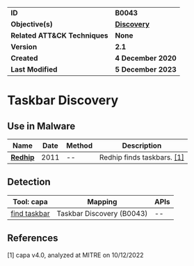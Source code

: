 <table>
<tr>
<td><b>ID</b></td>
<td><b>B0043</b></td>
</tr>
<tr>
<td><b>Objective(s)</b></td>
<td><b><a href="../discovery">Discovery</a></b></td>
</tr>
<tr>
<td><b>Related ATT&CK Techniques</b></td>
<td><b>None</b></td>
</tr>
<tr>
<td><b>Version</b></td>
<td><b>2.1</b></td>
</tr>
<tr>
<td><b>Created</b></td>
<td><b>4 December 2020</b></td>
</tr>
<tr>
<td><b>Last Modified</b></td>
<td><b>5 December 2023</b></td>
</tr>
</table>


# Taskbar Discovery

## Use in Malware

|Name|Date|Method|Description|
|---|---|---|---|
|[**Redhip**](../xample-malware/rebhip.md)|2011|--|Redhip finds taskbars. [[1]](#1)|

## Detection

|Tool: capa|Mapping|APIs|
|---|---|---|
|[find taskbar](https://github.com/mandiant/capa-rules/blob/master/host-interaction/gui/taskbar/find/find-taskbar.yml)|Taskbar Discovery (B0043)|--|

## References

<a name="1">[1]</a> capa v4.0, analyzed at MITRE on 10/12/2022

